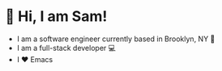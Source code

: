 # 👋 Hi, I am Sam!

- I am a software engineer currently based in Brooklyn, NY 🗽
- I am a full-stack developer 💻
- I ❤️ Emacs

